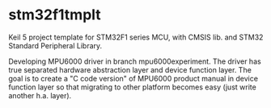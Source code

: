 stm32f1tmplt
============

Keil 5 project template for STM32F1 series MCU, with CMSIS lib. and STM32 Standard Peripheral Library.

Developing MPU6000 driver in branch mpu6000experiment. The driver has true separated hardware abstraction layer and device function layer. The goal is to create a "C code version" of MPU6000 product manual in device function layer so that migrating to other platform becomes easy (just write another h.a. layer).
